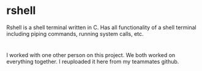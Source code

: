 # rshell
Rshell is a shell terminal written in C. Has all functionality of a shell terminal including piping commands, running system calls, etc.
#
I worked with one other person on this project. We both worked on everything together. I reuploaded it here from my teammates github.
